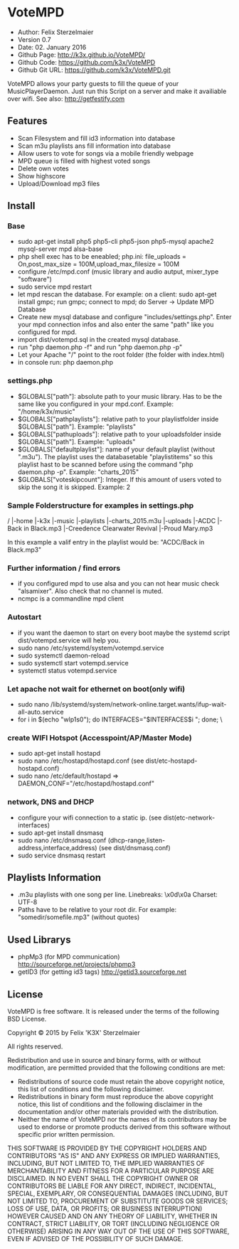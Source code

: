 # VoteMPD

* Author: Felix Sterzelmaier
* Version 0.7
* Date: 02. January 2016
* Github Page: http://k3x.github.io/VoteMPD/
* Github Code: https://github.com/k3x/VoteMPD
* Github Git URL: https://github.com/k3x/VoteMPD.git

VoteMPD allows your party guests to fill the queue of your MusicPlayerDaemon.
Just run this Script on a server and make it availiable over wifi. See also: http://getfestify.com

## Features
* Scan Filesystem and fill id3 information into database
* Scan m3u playlists ans fill information into database
* Allow users to vote for songs via a mobile friendly webpage
* MPD queue is filled with highest voted songs
* Delete own votes
* Show highscore
* Upload/Download mp3 files

## Install

### Base
* sudo apt-get install php5 php5-cli php5-json php5-mysql apache2 mysql-server mpd alsa-base
* php shell exec has to be eneabled; php.ini: file_uploads = On,post_max_size = 100M,upload_max_filesize = 100M
* configure /etc/mpd.conf (music library and audio autput, mixer_type "software")
* sudo service mpd restart
* let mpd rescan the database. For example: on a client: sudo apt-get install gmpc; run gmpc; connect to mpd; do Server -> Update MPD Database
* Create new mysql database and configure "includes/settings.php". Enter your mpd connection infos and also enter the same "path" like you configured for mpd.
* import dist/votempd.sql in the created mysql database.
* run "php daemon.php -f" and run "php daemon.php -p"
* Let your Apache "/" point to the root folder (the folder with index.html)
* in console run: php daemon.php

### settings.php
* $GLOBALS["path"]: absolute path to your music library. Has to be the same like you configured in your mpd.conf. Example: "/home/k3x/music"
* $GLOBALS["pathplaylists"]: relative path to your playlistfolder inside $GLOBALS["path"]. Example: "playlists"
* $GLOBALS["pathuploads"]: relative path to your uploadsfolder inside $GLOBALS["path"]. Example: "uploads"
* $GLOBALS["defaultplaylist"]: name of your default playlist (without ".m3u"). The playlist uses the databasetable "playlistitems" so this playlist hast to be scanned before using the command "php daemon.php -p". Example: "charts_2015"
* $GLOBALS["voteskipcount"]: Integer. If this amount of users voted to skip the song it is skipped. Example: 2

### Sample Folderstructure for examples in settings.php
/
|-home
  |-k3x
    |-music
      |-playlists
        |-charts_2015.m3u
      |-uploads
      |-ACDC
        |-Back in Black.mp3
      |-Creedence Clearwater Revival
        |-Proud Mary.mp3
        
In this example a valif entry in the playlist would be: "ACDC/Back in Black.mp3"

### Further information / find errors
* if you configured mpd to use alsa and you can not hear music check "alsamixer". Also check that no channel is muted.
* ncmpc is a commandline mpd client

### Autostart
* if you want the daemon to start on every boot maybe the systemd script dist/votempd.service will help you.
* sudo nano /etc/systemd/system/votempd.service
* sudo systemctl daemon-reload
* sudo systemctl start votempd.service
* systemctl status votempd.service

### Let apache not wait for ethernet on boot(only wifi)
* sudo nano /lib/systemd/system/network-online.target.wants/ifup-wait-all-auto.service
* for i in $(echo "wlp1s0"); do INTERFACES="$INTERFACES$i "; done; \

### create WIFI Hotspot (Accesspoint/AP/Master Mode)
* sudo apt-get install hostapd
* sudo nano /etc/hostapd/hostapd.conf     (see dist/etc-hostapd-hostapd.conf)
* sudo nano /etc/default/hostapd    =>    DAEMON_CONF="/etc/hostapd/hostapd.conf"

### network, DNS and DHCP
* configure your wifi connection to a static ip. (see dist(etc-network-interfaces)
* sudo apt-get install dnsmasq
* sudo nano /etc/dnsmasq.conf   (dhcp-range,listen-address,interface,address) (see dist/dnsmasq.conf)
* sudo service dnsmasq restart

## Playlists Information
* .m3u playlists with one song per line. Linebreaks: \x0d\x0a Charset: UTF-8
* Paths have to be relative to your root dir. For example: "somedir/somefile.mp3" (without quotes)

## Used Librarys
* phpMp3 (for MPD communication) http://sourceforge.net/projects/phpmp3
* getID3 (for getting id3 tags) http://getid3.sourceforge.net

## License
VoteMPD is free software. It is released under the terms of
the following BSD License.

Copyright © 2015 by 
    Felix 'K3X' Sterzelmaier

All rights reserved.

Redistribution and use in source and binary forms, with or without
modification, are permitted provided that the following conditions
are met:

 * Redistributions of source code must retain the above copyright
   notice, this list of conditions and the following disclaimer.
 * Redistributions in binary form must reproduce the above copyright
   notice, this list of conditions and the following disclaimer in
   the documentation and/or other materials provided with the
   distribution.
 * Neither the name of VoteMPD nor the names of its
   contributors may be used to endorse or promote products derived
   from this software without specific prior written permission.

THIS SOFTWARE IS PROVIDED BY THE COPYRIGHT HOLDERS AND CONTRIBUTORS
"AS IS" AND ANY EXPRESS OR IMPLIED WARRANTIES, INCLUDING, BUT NOT
LIMITED TO, THE IMPLIED WARRANTIES OF MERCHANTABILITY AND FITNESS
FOR A PARTICULAR PURPOSE ARE DISCLAIMED. IN NO EVENT SHALL THE
COPYRIGHT OWNER OR CONTRIBUTORS BE LIABLE FOR ANY DIRECT, INDIRECT,
INCIDENTAL, SPECIAL, EXEMPLARY, OR CONSEQUENTIAL DAMAGES (INCLUDING,
BUT NOT LIMITED TO, PROCUREMENT OF SUBSTITUTE GOODS OR SERVICES;
LOSS OF USE, DATA, OR PROFITS; OR BUSINESS INTERRUPTION) HOWEVER
CAUSED AND ON ANY THEORY OF LIABILITY, WHETHER IN CONTRACT, STRICT
LIABILITY, OR TORT (INCLUDING NEGLIGENCE OR OTHERWISE) ARISING IN
ANY WAY OUT OF THE USE OF THIS SOFTWARE, EVEN IF ADVISED OF THE
POSSIBILITY OF SUCH DAMAGE.
